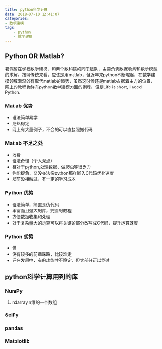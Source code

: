 ```yaml
---
title: python科学计算
date: 2018-07-10 12:41:07
categories:
- 数学建模
tags: 
    - python
    - 数学建模
---
```


## Python OR Matlab?

暑假留在学校数学建模，和两个数科院的同志组队，主要负责数据收集和数学模型的求解。按照传统来看，应该是用matlab，但近年来python不断崛起，在数学建模领域渐渐的有取代matlab的趋势，虽然这时候还是matlab占据着主力的位置，网上的教程也鲜有python数学建模方面的例程，但是Life is short, I need Python.

### Matlab 优势
* 语法简单易学
* 成熟稳定
* 网上有大量例子，不会的可以直接照搬代码
### Matlab 不足之处
* 收费
* 语法奇怪（个人观点）
* 相对于python,处理数据、做爬虫等很乏力
* 性能捉急，又没办法像python那样嵌入C代码优化速度
* 以前没接触过，有一定的学习成本

### Python 优势
* 语法简单，简直是伪代码
* 丰富而且强大的库，完善的教程
* 方便数据收集和处理
* 对于复杂量大的运算可以将关键的部分改写成C代码，提升运算速度
### Python 劣势
* 慢
* 没有较多的前辈踩路，比较难走
* 还在发展中，有的功能并不稳定，但大部分可以绕过

## python科学计算用到的库

### NumPy

1. ndarray n维的一个数组


### SciPy

### pandas

### Matplotlib
